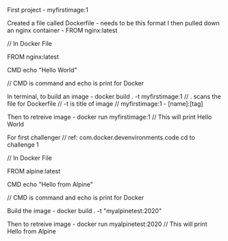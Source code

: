 First project - myfirstimage:1

Created a file called Dockerfile - needs to be this format
I then pulled down an nginx container - FROM nginx:latest


// In Docker File

FROM nginx:latest

CMD echo "Hello World"

// CMD is command and echo is print for Docker



In terminal, to build an image - docker build . -t myfirstimage:1
// . scans the file for Dockerfile
// -t is title of image
// myfirstimage:1 - [name]:[tag]

Then to retreive image - docker run myfirstimage:1 
// This will print Hello World



For first challenger // ref: com.docker.devenvironments.code
cd to challenge 1 

// In Docker File

FROM alpine:latest

CMD echo "Hello from Alpine"

// CMD is command and echo is print for Docker


Build the image - docker build . -t "myalpinetest:2020" 

Then to retreive image - docker run myalpinetest:2020
// This will print Hello from Alpine